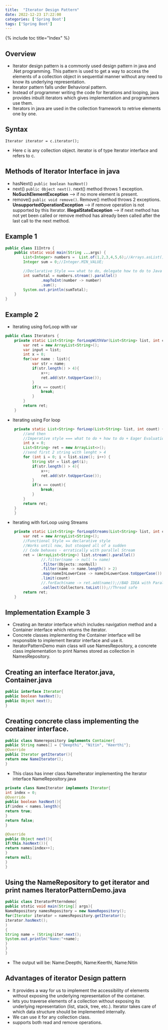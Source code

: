 ```yaml
---
title:  "Iterator Design Pattern"
date: 2022-12-23 17:22:00
categories: ['Spring Boot']
tags: ['Spring Boot']
---
```

{% include toc title="Index" %}

## Overview
* Iterator design pattern is a commonly used design pattern in java and .Net programming. This pattern is used to get a way to access the elements of a collection object in sequential manner without any need to know its underlying representation. 
* Iterator pattern falls under Behavioral pattern.
* Instead of programmer writing the code for Iterations and looping, java provides inbuilt iterators which gives implementation and programmers use them.
* Iterators in java are used in the collection framework to retrive elements one by one.

## Syntax
`Iterator iterator = c.iterator();`
* Here c is any collection object. iterator is of type Iterator interface and refers to c.

## Methods of Iterator Interface in java
* hasNext() `public boolean hasNext()`
* next() `public Object next()`. next() method throws 1 exception. **NoSuchElementException** --> if no more element is present.
* remove() `public void remove()`. Remove() method throws 2 exceptions. **UnsupportedOperationException** --> if remove operation is not supported by this Iterator. **IllegalStateException** --> if next method has not yet been called or remove method has already been called after the last call to the next method.

## Example 1
``` java
public class I1Intro {
    public static void main(String ...args) {
        List<Integer> numbers =  List.of(1,2,3,4,5,6);//Arrays.asList()
        Integer sum = 0;//Integer.MIN_VALUE;

        //Declarative Style === what to do, delegate how to do to Java
        int sumTotal = numbers.stream().parallel()
                .mapToInt(number -> number)
                .sum();
        System.out.println(sumTotal);
    }
}
```
## Example 2
* Iterating using forLoop with var
``` java
public class Iterators {
    private static List<String> forLoopWithVar(List<String> list, int count) {
        var ret = new ArrayList<String>();
        var input = list;
        int x = 0;
        for(var name : list){
            var str = name;
            if(str.length() > 4){
                x++;
                ret.add(str.toUpperCase());
            }
            if(x == count){
                break;
            }
        }
        return ret;
    }
```

* Iterating using For loop
``` java
    private static List<String> forLoop(List<String> list, int count) {
        //and then
        //Imperative style === what to do + how to do + Eager Evaluation
        int x = 0;
        List<String> ret = new ArrayList<>();
        //send first 2 string with lenght > 4
        for (int i = 0; i < list.size(); i++) {
            String str = list.get(i);
            if(str.length() > 4){
                x++;
                ret.add(str.toUpperCase());
            }
            if(x == count){
                break;
            }
        }
        return ret;
    }
    }
```

* Iterating with forLoop using Streams
``` java
    private static List<String> forLoopStreams(List<String> list, int count) {
        var ret = new ArrayList<String>();
        //Functional Style == declarative style
        //Works until now, but stooped all of a sudden
        // Code behaves - erratically with parallel Stream
        ret = (ArrayList<String>) list.stream().parallel()
                //.filter(name -> null != name)
                .filter(Objects::nonNull)
                .filter(name -> name.length() > 2)
                .map(nameInLowerCase -> nameInLowerCase.toUpperCase())
                .limit(count)
                //.forEach(name -> ret.add(name));//BAD IDEA with ParallelStream - due to shared mutability - this is impure
                .collect(Collectors.toList());//Thread safe
        return ret;
    }
```

## Implementation Example 3
* Creating an Iterator interface which includes navigation method and a Container interface which returns the iterator.
* Concrete classes implementing the Container interface will be responsible to implement Iterator interface and use it.
* IteratorPatternDemo main class will use NamesRepository, a concrete class implementation to print Names stored as collection in NamesRepository.

## Creating an interface Iterator.java, Container.java
``` java
public interface Iterator{
public boolean hasNext();
public Object next();
}
```

## Creating concrete class implementing the container interface.
``` java
public class Namerepository implements Container{
public String names[] = {"Deepthi", "Nitin", "Keerthi"};
@Override
public Iterator getIterator(){
return new NameIterator();
}
```

* This class has inner class NameIterator implementing the Iterator interface NameRepository.java

``` java
private class NameIterator implements Iterator{
int index = 0;
@Override
public boolean hasNext(){
if(index < names.length){
return true;
}
return false;
}

@Override
public Object next(){
if(this.hasNext()){
return names[index++];
}
return null;
}
}
```

## Using the NameRepository to get iterator and print names IteratorPatternDemo.java
``` java
public class IteratorPtterndemo{
public ststic void main(String[] args){
NameRepository namesRepository = new NameRepository();
for(Iterator iterator = namesRepository.getIterator();
iterator.hasNext();
)
{
String name = (String)iter.next();
System.out.println("Name:"+name);
}
}
}
```
* The output will be: Name:Deepthi, Name:Keerthi, Name:Nitin

## Advantages of iterator Design pattern
* It provides a way for us to implement the accessibility of elements without exposing the underlying representation of the container.
* lets you traverse elements of a collection without exposing its underlying representation (list, stack, tree, etc.). Iterator takes care of which data structure should be implemented internally.
* We can use it for any collection class.
* supports both read and remove operations.